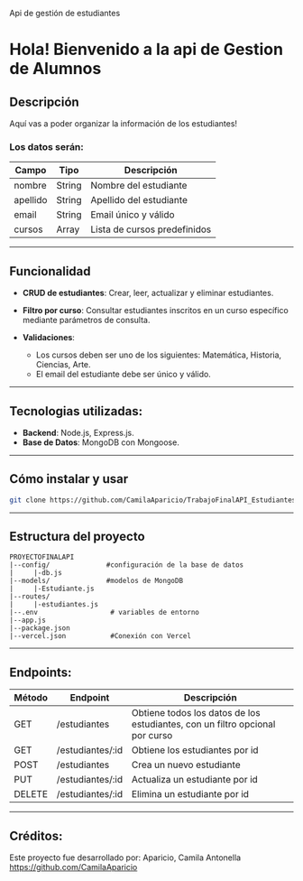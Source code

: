 Api de gestión de estudiantes

# Hola! Bienvenido a la api de Gestion de Alumnos

## Descripción
Aquí vas a poder organizar la información de los estudiantes!
### Los datos serán:
| Campo     | Tipo    | Descripción                     |
|-----------|---------|---------------------------------|
| nombre    | String  | Nombre del estudiante           |
| apellido  | String  | Apellido del estudiante         |
| email     | String  | Email único y válido            |
| cursos    | Array   | Lista de cursos predefinidos    |

---
## Funcionalidad
- **CRUD de estudiantes**: Crear, leer, actualizar y eliminar estudiantes.

- **Filtro por curso**: Consultar estudiantes inscritos en un curso específico mediante parámetros de consulta.

- **Validaciones**:
  - Los cursos deben ser uno de los siguientes: Matemática, Historia, Ciencias, Arte.
  - El email del estudiante debe ser único y válido.
---
## Tecnologias utilizadas:
- **Backend**: Node.js, Express.js.
- **Base de Datos**: MongoDB con Mongoose.
---
## Cómo instalar y usar
```bash 
git clone https://github.com/CamilaAparicio/TrabajoFinalAPI_Estudiantes_CA.git
```
---
## Estructura del proyecto

```plaintext
PROYECTOFINALAPI
|--config/              #configuración de la base de datos
|     |-db.js           
|--models/              #modelos de MongoDB
|     |-Estudiante.js
|--routes/
|     |-estudiantes.js
|--.env                  # variables de entorno
|--app.js
|--package.json
|--vercel.json           #Conexión con Vercel
```
---
## Endpoints:
|  Método   |     Endpoint    |         Descripción             |
|-----------|-----------------|---------------------------------|
|   GET     |/estudiantes     |Obtiene todos los datos de los estudiantes, con un filtro opcional por curso                                              |
|   GET     |/estudiantes/:id | Obtiene los estudiantes por id  |
|   POST    |/estudiantes     | Crea un nuevo estudiante        |
|    PUT    |/estudiantes/:id | Actualiza un estudiante por id  |
|  DELETE   |/estudiantes/:id | Elimina un estudiante por id    |

---
## Créditos:
Este proyecto fue desarrollado por:
Aparicio, Camila Antonella
https://github.com/CamilaAparicio


